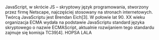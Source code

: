 JavaScript, w skrócie JS – skryptowy język programowania, stworzony przez firmę Netscape, najczęściej stosowany na stronach internetowych. Twórcą JavaScriptu jest Brendan Eich\[3\]. W połowie lat 90\. XX wieku organizacja ECMA wydała na podstawie JavaScriptu standard języka skryptowego o nazwie ECMAScript, aktualnie rozwijaniem tego standardu zajmuje się komisja TC39\[4\]. HOPSA LALA
